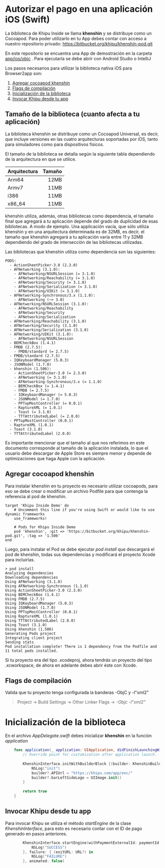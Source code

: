 # Autorizar el pago en una aplicación iOS (Swift)

La biblioteca de Khipu Inside se llama **khenshin** y se distribuye como un Cocoapod. Para poder utilizarlo en tu App debes contar con acceso a nuestro repositorio privado: https://bitbucket.org/khipu/khenshin-pod.git

En este repositorio se encuentra una App de demostración en la carpeta [app/ios/objc](https://github.com/khipu/khipu-inside-demo/tree/master/app/ios/objc) . Para ejecutarla se debe abrir con Android Studio o IntelliJ

Los pasos necesarios para utilizar la biblioteca nativa iOS para Browser2app son:


1. [Agregar cocoapod khenshin](#agregar-cocoapod-khenshin)
2. [Flags de compilación](#flags-de-compilación)
3. [Inicialización de la biblioteca](#inicialización-de-la-biblioteca)
4. [Invocar Khipu desde tu app](#invocar-khipu-desde-tu-app)
 
## Tamaño de la biblioteca (cuanto afecta a tu aplicación)

La biblioteca khenshin se distribuye como un Cocoapod Universal, es decir, que incluye versiones en las cuatro arquitecturas soportadas por iOS, tanto para simuladores como para dispositivos físicos.

El tamaño de la biblioteca se detalla según la siguiente tabla dependiendo de la arquitectura en que se utilice.

| Arquitectura | Tamaño |
|--------------|--------:|
|Arm64|12MB|
|Armv7|11MB|
|i386|11MB|
|x86_64|11MB|

khenshin utiliza, además, otras bibliotecas como dependencia, el tamaño final que agregará a tu aplicación depende del grado de duplicidad de esas bibliotecas. A modo de ejemplo. Una applicación vacía, que sólo utiliza khenshin y en una arquitectura determinada es de 32MB, es decir, el tamaño que khenshin agregará a tu aplicación varía entre 11 y 32MB dependiendo del grado de intersección de las bibliotecas utilizadas.

Las bibliotecas que khenshin utiliza como dependencia son las siguientes:

```
PODS:
  - ActionSheetPicker-3.0 (2.3.0)
  - AFNetworking (3.1.0):
    - AFNetworking/NSURLSession (= 3.1.0)
    - AFNetworking/Reachability (= 3.1.0)
    - AFNetworking/Security (= 3.1.0)
    - AFNetworking/Serialization (= 3.1.0)
    - AFNetworking/UIKit (= 3.1.0)
  - AFNetworking-Synchronous/3.x (1.1.0):
    - AFNetworking (~> 3.0)
  - AFNetworking/NSURLSession (3.1.0):
    - AFNetworking/Reachability
    - AFNetworking/Security
    - AFNetworking/Serialization
  - AFNetworking/Reachability (3.1.0)
  - AFNetworking/Security (3.1.0)
  - AFNetworking/Serialization (3.1.0)
  - AFNetworking/UIKit (3.1.0):
    - AFNetworking/NSURLSession
  - BEMCheckBox (1.4.1)
  - FMDB (2.7.5):
    - FMDB/standard (= 2.7.5)
  - FMDB/standard (2.7.5)
  - IQKeyboardManager (5.0.3)
  - JSONModel (1.7.0)
  - khenshin (1.506):
    - ActionSheetPicker-3.0 (= 2.3.0)
    - AFNetworking (= 3.1.0)
    - AFNetworking-Synchronous/3.x (= 1.1.0)
    - BEMCheckBox (= 1.4.1)
    - FMDB (= 2.7.5)
    - IQKeyboardManager (= 5.0.3)
    - JSONModel (= 1.7.0)
    - PPTopMostController (= 0.0.1)
    - RaptureXML (= 1.0.1)
    - Toast (= 3.1.0)
    - TTTAttributedLabel (= 2.0.0)
  - PPTopMostController (0.0.1)
  - RaptureXML (1.0.1)
  - Toast (3.1.0)
  - TTTAttributedLabel (2.0.0)
``` 
 
Es importante mencionar que el tamaño al que nos referimos en este documento corresponde al tamaño de la aplicación instalada, lo que el usuario debe descargar de Apple Store es siempre menor y depende de optimizaciones que haga Apple con la aplicación. 
 
## Agregar cocoapod khenshin
Para instalar khenshin en tu proyecto es necesario utilizar cocoapods, para eso se debe crear o modificar un archivo Podfile para que contenga la referencia al pod de khenshin.

```
target 'Khipu Inside Demo' do
    # Uncomment this line if you're using Swift or would like to use dynamic frameworks
    use_frameworks!

    # Pods for Khipu Inside Demo
    pod 'khenshin', :git => 'https://bitbucket.org/khipu/khenshin-pod.git', :tag => '1.506'
end
```

Luego, para instalar el Pod se debe ejecutar *pod install* que descargará el pod de khenshin, todas sus dependencias y modificará el proyecto Xcode para incluirlas.

```
> pod install
Analyzing dependencies
Downloading dependencies
Using AFNetworking (3.1.0)
Using AFNetworking-Synchronous (1.1.0)
Using ActionSheetPicker-3.0 (2.3.0)
Using BEMCheckBox (1.4.1)
Using FMDB (2.7.5)
Using IQKeyboardManager (5.0.3)
Using JSONModel (1.7.0)
Using PPTopMostController (0.0.1)
Using RaptureXML (1.0.1)
Using TTTAttributedLabel (2.0.0)
Using Toast (3.1.0)
Using khenshin (1.506)
Generating Pods project
Integrating client project
Sending stats
Pod installation complete! There is 1 dependency from the Podfile and 11 total pods installed.
```

Si tu proyecto era del tipo .xcodeproj, ahora tendrás un proyecto del tipo .xcworkspace, de ahora en adelante debes abrir éste con Xcode.


## Flags de compilación  
Valida que tu proyecto tenga configurada la banderas -ObjC y -l"xml2" 

> Project -> Build Settings -> Other Linker Flags -> *-Objc* *-l"xml2"*

# Inicialización de la biblioteca 

En el archivo *AppDelegate.swift* debes inicializar **khenshin** en la función *application* 

```swift
    func application(_ application: UIApplication, didFinishLaunchingWithOptions launchOptions: [UIApplicationLaunchOptionsKey: Any]?) -> Bool {
        // Override point for customization after application launch.
        
        KhenshinInterface.initWithBuilderBlock {(builder: KhenshinBuilder?) -> Void in
            NSLog("init")
            builder?.APIUrl = "https://khipu.com/app/enc/"
            builder?.barLeftSideLogo = UIImage.init()
        }
        
        return true
    }
```

## Invocar Khipu desde tu app

Para invocar Khipu se utiliza el método *startEngine* de la clase *KhenshinInterface*, para esto es necesario contar con el ID de pago generado en pasos anteriores.

```swift
        KhenshinInterface.startEngine(withPaymentExternalId: paymentId.text, userIdentifier: "", isExternalPayment: true, success: { (exitURL: URL?) in
            NSLog("SUCCESS")
        }, failure: { (exitURL: URL?) in
            NSLog("FAILURE")
        }, animated: false)
```
